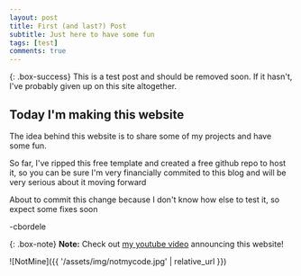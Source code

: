 ```yaml
---
layout: post
title: First (and last?) Post
subtitle: Just here to have some fun
tags: [test]
comments: true
---
```


{: .box-success}
This is a test post and should be removed soon. If it hasn't, I've probably given up on this site altogether.



## Today I'm making this website
The idea behind this website is to share some of my projects and have some fun. 

So far, I've ripped this free template and created a free github repo to host it, so you can be sure I'm very financially commited to this blog and will be very serious about it moving forward

About to commit this change because I don't know how else to test it, so expect some fixes soon

-cbordele



{: .box-note}
**Note:** Check out [my youtube video](https://www.youtube.com/watch?v=wLItgSOZNnk) announcing this website!

![NotMine]({{ '/assets/img/notmycode.jpg' | relative_url }})
